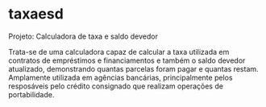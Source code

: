 # taxaesd
Projeto: Calculadora de taxa e saldo devedor

Trata-se de uma calculadora capaz de calcular a taxa utilizada em contratos de empréstimos e financiamentos e também o saldo devedor atualizado, demonstrando quantas parcelas foram pagar e quantas restam.
Amplamente utilizada em agências bancárias, principalmente pelos resposáveis pelo crédito consignado que realizam operações de portabilidade.
